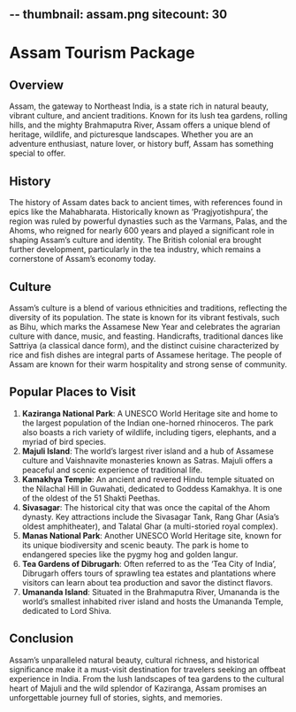--
thumbnail: assam.png
sitecount: 30
--

# Assam Tourism Package

## Overview

Assam, the gateway to Northeast India, is a state rich in natural beauty, vibrant culture, and ancient traditions. Known for its lush tea gardens, rolling hills, and the mighty Brahmaputra River, Assam offers a unique blend of heritage, wildlife, and picturesque landscapes. Whether you are an adventure enthusiast, nature lover, or history buff, Assam has something special to offer.

## History

The history of Assam dates back to ancient times, with references found in epics like the Mahabharata. Historically known as ‘Pragjyotishpura’, the region was ruled by powerful dynasties such as the Varmans, Palas, and the Ahoms, who reigned for nearly 600 years and played a significant role in shaping Assam’s culture and identity. The British colonial era brought further development, particularly in the tea industry, which remains a cornerstone of Assam’s economy today.

## Culture

Assam’s culture is a blend of various ethnicities and traditions, reflecting the diversity of its population. The state is known for its vibrant festivals, such as Bihu, which marks the Assamese New Year and celebrates the agrarian culture with dance, music, and feasting. Handicrafts, traditional dances like Sattriya (a classical dance form), and the distinct cuisine characterized by rice and fish dishes are integral parts of Assamese heritage. The people of Assam are known for their warm hospitality and strong sense of community.

## Popular Places to Visit

1. **Kaziranga National Park**: A UNESCO World Heritage site and home to the largest population of the Indian one-horned rhinoceros. The park also boasts a rich variety of wildlife, including tigers, elephants, and a myriad of bird species.
2. **Majuli Island**: The world’s largest river island and a hub of Assamese culture and Vaishnavite monasteries known as Satras. Majuli offers a peaceful and scenic experience of traditional life.
3. **Kamakhya Temple**: An ancient and revered Hindu temple situated on the Nilachal Hill in Guwahati, dedicated to Goddess Kamakhya. It is one of the oldest of the 51 Shakti Peethas.
4. **Sivasagar**: The historical city that was once the capital of the Ahom dynasty. Key attractions include the Sivasagar Tank, Rang Ghar (Asia’s oldest amphitheater), and Talatal Ghar (a multi-storied royal complex).
5. **Manas National Park**: Another UNESCO World Heritage site, known for its unique biodiversity and scenic beauty. The park is home to endangered species like the pygmy hog and golden langur.
6. **Tea Gardens of Dibrugarh**: Often referred to as the ‘Tea City of India’, Dibrugarh offers tours of sprawling tea estates and plantations where visitors can learn about tea production and savor the distinct flavors.
7. **Umananda Island**: Situated in the Brahmaputra River, Umananda is the world’s smallest inhabited river island and hosts the Umananda Temple, dedicated to Lord Shiva.

## Conclusion

Assam’s unparalleled natural beauty, cultural richness, and historical significance make it a must-visit destination for travelers seeking an offbeat experience in India. From the lush landscapes of tea gardens to the cultural heart of Majuli and the wild splendor of Kaziranga, Assam promises an unforgettable journey full of stories, sights, and memories.
